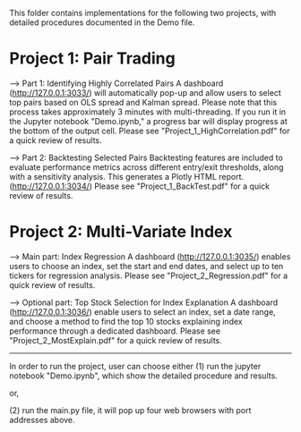 This folder contains implementations for the following two projects, with detailed procedures documented in the Demo file.

# Project 1: Pair Trading

--> Part 1: Identifying Highly Correlated Pairs
A dashboard (http://127.0.0.1:3033/) will automatically pop-up and allow users to select top pairs based on OLS spread and Kalman spread.
Please note that this process takes approximately 3 minutes with multi-threading. If you run it in the Jupyter notebook "Demo.ipynb," a progress bar will display progress at the bottom of the output cell.
Please see "Project_1_HighCorrelation.pdf" for a quick review of results.


--> Part 2: Backtesting Selected Pairs
Backtesting features are included to evaluate performance metrics across different entry/exit thresholds, along with a sensitivity analysis. This generates a Plotly HTML report. (http://127.0.0.1:3034/)
Please see "Project_1_BackTest.pdf" for a quick review of results.


# Project 2: Multi-Variate Index
--> Main part: Index Regression
A dashboard (http://127.0.0.1:3035/) enables users to choose an index, set the start and end dates, and select up to ten tickers for regression analysis.
Please see "Project_2_Regression.pdf" for a quick review of results.


--> Optional part: Top Stock Selection for Index Explanation
A dashboard (http://127.0.0.1:3036/)  enable users to select an index, set a date range, and choose a method to find the top 10 stocks explaining index performance through a dedicated dashboard.
Please see "Project_2_MostExplain.pdf" for a quick review of results.

--------------------------------------------------------------------------------------------------
In order to run the project, user can choose either
(1) run the jupyter notebook "Demo.ipynb", which show the detailed procedure and results.

or,

(2) run the main.py file, it will pop up four web browsers with port addresses above.



